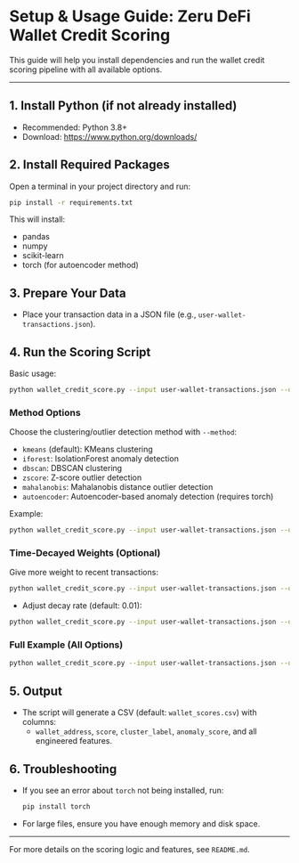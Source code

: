 # Setup & Usage Guide: Zeru DeFi Wallet Credit Scoring

This guide will help you install dependencies and run the wallet credit scoring pipeline with all available options.

---

## 1. Install Python (if not already installed)
- Recommended: Python 3.8+
- Download: https://www.python.org/downloads/

## 2. Install Required Packages

Open a terminal in your project directory and run:

```bash
pip install -r requirements.txt
```

This will install:
- pandas
- numpy
- scikit-learn
- torch (for autoencoder method)

## 3. Prepare Your Data
- Place your transaction data in a JSON file (e.g., `user-wallet-transactions.json`).

## 4. Run the Scoring Script

Basic usage:
```bash
python wallet_credit_score.py --input user-wallet-transactions.json --output wallet_scores.csv
```

### Method Options
Choose the clustering/outlier detection method with `--method`:
- `kmeans` (default): KMeans clustering
- `iforest`: IsolationForest anomaly detection
- `dbscan`: DBSCAN clustering
- `zscore`: Z-score outlier detection
- `mahalanobis`: Mahalanobis distance outlier detection
- `autoencoder`: Autoencoder-based anomaly detection (requires torch)

Example:
```bash
python wallet_credit_score.py --input user-wallet-transactions.json --output wallet_scores.csv --method dbscan
```

### Time-Decayed Weights (Optional)
Give more weight to recent transactions:
```bash
python wallet_credit_score.py --input user-wallet-transactions.json --output wallet_scores.csv --time_decay
```
- Adjust decay rate (default: 0.01):
```bash
python wallet_credit_score.py --input user-wallet-transactions.json --output wallet_scores.csv --time_decay --decay_lambda 0.02
```

### Full Example (All Options)
```bash
python wallet_credit_score.py --input user-wallet-transactions.json --output wallet_scores.csv --method autoencoder --time_decay --decay_lambda 0.02
```

## 5. Output
- The script will generate a CSV (default: `wallet_scores.csv`) with columns:
  - `wallet_address`, `score`, `cluster_label`, `anomaly_score`, and all engineered features.

## 6. Troubleshooting
- If you see an error about `torch` not being installed, run:
  ```bash
  pip install torch
  ```
- For large files, ensure you have enough memory and disk space.

---

For more details on the scoring logic and features, see `README.md`. 